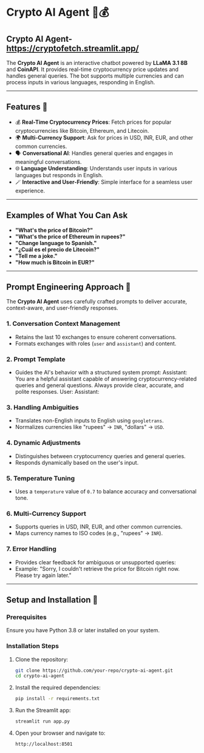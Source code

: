 # Crypto AI Agent 🤖💰
## Crypto AI Agent- https://cryptofetch.streamlit.app/
The **Crypto AI Agent** is an interactive chatbot powered by **LLaMA 3.1 8B** and **CoinAPI**. It provides real-time cryptocurrency price updates and handles general queries. The bot supports multiple currencies and can process inputs in various languages, responding in English.

---

## Features 🌟

- 💰 **Real-Time Cryptocurrency Prices**: Fetch prices for popular cryptocurrencies like Bitcoin, Ethereum, and Litecoin.
- 🌍 **Multi-Currency Support**: Ask for prices in USD, INR, EUR, and other common currencies.
- 🗣️ **Conversational AI**: Handles general queries and engages in meaningful conversations.
- 🌐 **Language Understanding**: Understands user inputs in various languages but responds in English.
- 🪄 **Interactive and User-Friendly**: Simple interface for a seamless user experience.

---

## Examples of What You Can Ask

- **"What's the price of Bitcoin?"**
- **"What's the price of Ethereum in rupees?"**
- **"Change language to Spanish."**
- **"¿Cuál es el precio de Litecoin?"**
- **"Tell me a joke."**
- **"How much is Bitcoin in EUR?"**

---

## Prompt Engineering Approach 🧠

The **Crypto AI Agent** uses carefully crafted prompts to deliver accurate, context-aware, and user-friendly responses.

### 1. **Conversation Context Management**
- Retains the last 10 exchanges to ensure coherent conversations.
- Formats exchanges with roles (`user` and `assistant`) and content.

### 2. **Prompt Template**
- Guides the AI's behavior with a structured system prompt:
Assistant: You are a helpful assistant capable of answering cryptocurrency-related queries and general questions. Always provide clear, accurate, and polite responses. User: <user-input> Assistant:

### 3. **Handling Ambiguities**
- Translates non-English inputs to English using `googletrans`.
- Normalizes currencies like "rupees" → `INR`, "dollars" → `USD`.

### 4. **Dynamic Adjustments**
- Distinguishes between cryptocurrency queries and general queries.
- Responds dynamically based on the user's input.

### 5. **Temperature Tuning**
- Uses a `temperature` value of `0.7` to balance accuracy and conversational tone.

### 6. **Multi-Currency Support**
- Supports queries in USD, INR, EUR, and other common currencies.
- Maps currency names to ISO codes (e.g., "rupees" → `INR`).

### 7. **Error Handling**
- Provides clear feedback for ambiguous or unsupported queries:
- Example: "Sorry, I couldn't retrieve the price for Bitcoin right now. Please try again later."

---

## Setup and Installation 🚀

### Prerequisites

Ensure you have Python 3.8 or later installed on your system.

### Installation Steps
1. Clone the repository:
   ```bash
   git clone https://github.com/your-repo/crypto-ai-agent.git
   cd crypto-ai-agent
   
3. Install the required dependencies:
    ```bash
    pip install -r requirements.txt

4. Run the Streamlit app:
    ```bash
    streamlit run app.py

5. Open your browser and navigate to:
    ```bash
   http://localhost:8501

